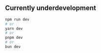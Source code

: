 

## Currently underdevelopment



```bash
npm run dev
# or
yarn dev
# or
pnpm dev
# or
bun dev
```
